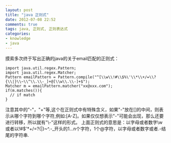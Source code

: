 ```yaml
---
layout: post
title: "java 正则式"
date: 2012-07-08 22:52
comments: true
tags: java, 正则式, 正则表达式 
categories:
- knowledge
- java
---
```

摸索多次终于写出正确的java的关于email匹配的正则式：

```
import java.util.regex.Pattern;
import java.util.regex.Matcher;
Pattern emailPattern = Pattern.compile("^[\\w\\!#\\$%\'\\*\\+/=\\?{\\|}\\~\\^\\.\\-_]+@[\\w\\.\\-]+$");
Matcher m = emailPattern.matcher("xx@xxx.com");
if(m.matches()){
  // if match
}

```

注意其中的"-"，"+"等,这个在正则式中有特殊含义，如果"-"放在[]的中间，则表示从哪个字符到哪个字符,例如:[A-Z]。如果仅仅想表示"-"可能会出现，那么还要进行转移，所以就有"\\-"这样的形式。 上面正则式的意思是：以字母或者数字\w或者以!#$'*+/=?{|}~^.-_开头的1...n个字符，1个@字符，以字母或者数字或者.-结尾的字符串.
